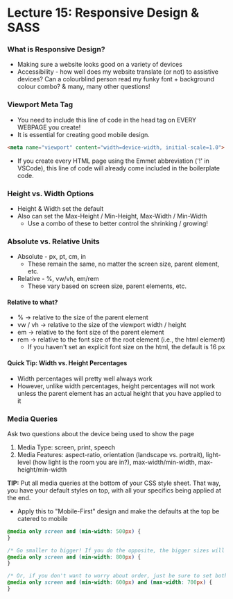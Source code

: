 # Lecture 15: Responsive Design & SASS

### What is Responsive Design?
* Making sure a website looks good on a variety of devices
* Accessibility - how well does my website translate (or not) to assistive devices? Can a colourblind person read my funky font + background colour combo? & many, many other questions!

### Viewport Meta Tag
* You need to include this line of code in the head tag on EVERY WEBPAGE you create!
* It is essential for creating good mobile design.

```html
<meta name="viewport" content="width=device-width, initial-scale=1.0">
```
* If you create every HTML page using the Emmet abbreviation ('!' in VSCode), this line of code will already come included in the boilerplate code.

### Height vs. Width Options
* Height & Width set the default
* Also can set the Max-Height / Min-Height, Max-Width / Min-Width
  * Use a combo of these to better control the shrinking / growing!

### Absolute vs. Relative Units
* Absolute - px, pt, cm, in
  * These remain the same, no matter the screen size, parent element, etc.
* Relative - %, vw/vh, em/rem
  * These vary based on screen size, parent elements, etc.

#### Relative to what?
* % &rarr; relative to the size of the parent element
* vw / vh &rarr; relative to the size of the viewport width / height
* em &rarr; relative to the font size of the parent element
* rem &rarr; relative to the font size of the root element (i.e., the html element)
  * If you haven't set an explicit font size on the html, the default is 16 px

#### Quick Tip: Width vs. Height Percentages
* Width percentages will pretty well always work
* However, unlike width percentages, height percentages will not work unless the parent element has an actual height that you have applied to it

### Media Queries
Ask two questions about the device being used to show the page
  1. Media Type: screen, print, speech
  2. Media Features: aspect-ratio, orientation (landscape vs. portrait), light-level (how light is the room you are in?), max-width/min-width, max-height/min-width

**TIP:** Put all media queries at the bottom of your CSS style sheet. That way, you have your default styles on top, with all your specifics being applied at the end.
* Apply this to "Mobile-First" design and make the defaults at the top be catered to mobile

```css
@media only screen and (min-width: 500px) {
}

/* Go smaller to bigger! If you do the opposite, the bigger sizes will get overwritten. */
@media only screen and (min-width: 800px) {
}

/* Or, if you don't want to worry about order, just be sure to set both a min and a max. */
@media only screen and (min-width: 600px) and (max-width: 700px) {
}
```